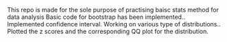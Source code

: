 This repo is made for the sole purpose of practising baisc stats method for data analysis
Basic code for bootstrap has been implemented..
Implemented confidence interval.
Working on various type of distributions..
Plotted the z scores and the corresponding QQ plot for the distribution.
